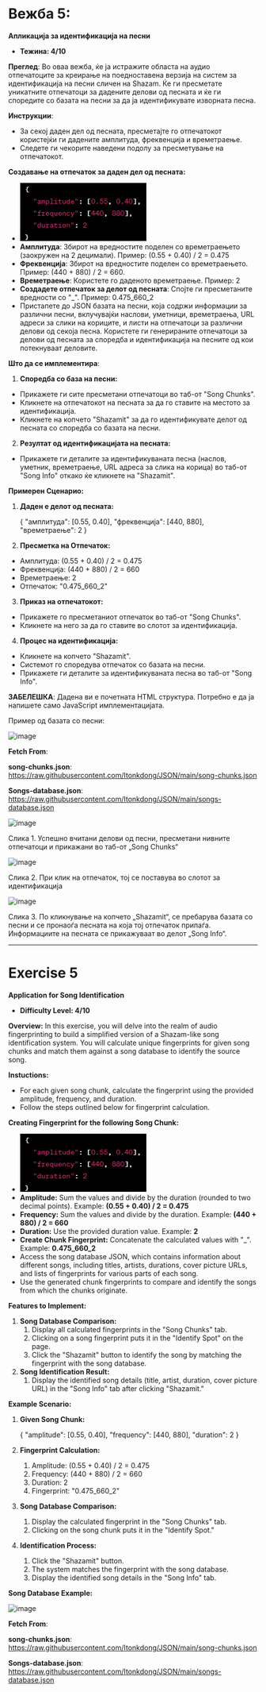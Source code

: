<h1>Вежба 5:</h1>

**Апликација за идентификација на песни** 

- **Тежина: 4/10** 

**Преглед**: Во оваа вежба, ќе ја истражите областа на аудио отпечатоците за креирање на поедноставена верзија на систем за идентификација на песни сличен на Shazam. Ќе ги пресметате уникатните отпечатоци за дадените делови од песната и ќе ги споредите со базата на песни за да ја идентификувате изворната песна. 

**Инструкции**:  

- За секој даден дел од песната, пресметајте го отпечатокот користејќи ги дадените амплитуда, фреквенција и времетраење.  
- Следете ги чекорите наведени подолу за пресметување на отпечатокот. 

**Создавање на отпечаток за даден дел од песната:**   

- ![image](Content/readme-images/Aspose.Words.67d559cc-02d1-4529-bd73-97f8f3219ae7.001.png)
- **Амплитуда**: Збирот на вредностите поделен со времетраењето (заокружен на 2 децимали). Пример: (0.55 + 0.40) / 2 = 0.475 
- **Фреквенција**: Збирот на вредностите поделен со времетраењето. Пример: (440 + 880) / 2 = 660.
- **Времетраење**: Користете го даденото времетраење. Пример: 2  
- **Создадете отпечаток за делот од песната**: Спојте ги пресметаните вредности со "\_". Пример: 0.475\_660\_2  
- Пристапете до JSON базата на песни, која содржи информации за различни песни, вклучувајќи наслови, уметници, времетраења, URL адреси за слики на кориците, и листи на отпечатоци за различни делови од секоја песна.  Користете ги генерираните отпечатоци за делови од песната за споредба и идентификација на песните од кои потекнуваат деловите.

**Што да се имплементира**:

1. **Споредба со база на песни:**  
- Прикажете ги сите пресметани отпечатоци во таб-от "Song Chunks".  
- Кликнете на отпечатокот на песната за да го ставите на местото за идентификација.  
- Кликнете на копчето "Shazamit" за да го идентификувате делот од песната со споредба со базата на песни.
2. **Резултат од идентификацијата на песната:**  
- Прикажете ги деталите за идентификуваната песна (наслов, уметник, времетраење, URL адреса за слика на корица) во таб-от "Song Info" откако ќе кликнете на "Shazamit". 

**Примерен Сценарио:**

1. **Даден e делот од песната:** 

   { "амплитуда": [0.55, 0.40], "фреквенција": [440, 880], "времетраење": 2 }

2. **Пресметка на Отпечаток:**  
- Амплитуда: (0.55 + 0.40) / 2 = 0.475 
- Фреквенција: (440 + 880) / 2 = 660  
- Времетраење: 2  
- Отпечаток: "0.475\_660\_2"
3. **Приказ на отпечатокот:** 
- Прикажете го пресметаниот отпечаток во таб-от "Song Chunks".  
- Кликнете на него за да го ставите во слотот за идентификација.
4. **Процес на идентификација:**  
- Кликнете на копчето "Shazamit".  
- Системот го споредува отпечаток со базата на песни.  
- Прикажете ги деталите за идентификуваната песна во таб-от "Song Info".

**ЗАБЕЛЕШКА**: Дадена ви е почетната HTML структура. Потребно е да ја напишете само JavaScript имплементацијата.

Пример од базата со песни:

![image](Content/readme-images/Aspose.Words.67d559cc-02d1-4529-bd73-97f8f3219ae7.002.png)

**Fetch From**:

**song-chunks.json**: https://raw.githubusercontent.com/Itonkdong/JSON/main/song-chunks.json

**Songs-database.json**: https://raw.githubusercontent.com/Itonkdong/JSON/main/songs-database.json

![image](Content/readme-images/Aspose.Words.67d559cc-02d1-4529-bd73-97f8f3219ae7.003.png)

Слика 1. Успешно вчитани делови од песни, пресметани нивните отпечатоци и прикажани во таб-от „Song Chunks“

![image](Content/readme-images/Aspose.Words.67d559cc-02d1-4529-bd73-97f8f3219ae7.004.png)

Слика 2. При клик на отпечаток, тој се поставува во слотот за идентификација

![image](Content/readme-images/Aspose.Words.67d559cc-02d1-4529-bd73-97f8f3219ae7.005.png)

Слика 3. По кликнување на копчето „Shazamit“, се пребарува базата со песни и се пронаоѓа песната на која тој отпечаток припаѓа. Информациите на песната се прикажуваат во делот „Song Info“.

<hr>

<h1>Exercise 5</h1>
 
**Application for Song Identification**

- **Difficulty Level: 4/10**

**Overview:** In this exercise, you will delve into the realm of audio fingerprinting to build a simplified version of a Shazam-like song identification system. You will calculate unique fingerprints for given song chunks and match them against a song database to identify the source song.

**Instuctions:**

- For each given song chunk, calculate the fingerprint using the provided amplitude, frequency, and duration.
- Follow the steps outlined below for fingerprint calculation.

**Creating Fingerprint for the following Song Chunk:**

- ![image](Content/readme-images/Aspose.Words.67d559cc-02d1-4529-bd73-97f8f3219ae7.001.png)
- **Amplitude:** Sum the values and divide by the duration (rounded to two decimal points). Example: **(0.55 + 0.40) / 2 = 0.475**
- **Frequency:** Sum the values and divide by the duration. Example: **(440 + 880) / 2 = 660**
- **Duration:** Use the provided duration value. Example: **2**
- **Create Chunk Fingerprint:** Concatenate the calculated values with "\_". Example: **0.475\_660\_2**
- Access the song database JSON, which contains information about different songs, including titles, artists, durations, cover picture URLs, and lists of fingerprints for various parts of each song.
- Use the generated chunk fingerprints to compare and identify the songs from which the chunks originate.

**Features to Implement:** 

1. **Song Database Comparison:**
   1. Display all calculated fingerprints in the "Song Chunks" tab.
   1. Clicking on a song fingerprint puts it in the "Identify Spot" on the page.
   1. Click the "Shazamit" button to identify the song by matching the fingerprint with the song database.
1. **Song Identification Result:**
   1. Display the identified song details (title, artist, duration, cover picture URL) in the "Song Info" tab after clicking "Shazamit."

**Example Scenario:**

1. **Given Song Chunk:**

   {
      "amplitude": [0.55, 0.40],
      "frequency": [440, 880],
      "duration": 2
   }

1. **Fingerprint Calculation:**
   1. Amplitude: (0.55 + 0.40) / 2 = 0.475
   1. Frequency: (440 + 880) / 2 = 660
   1. Duration: 2
   1. Fingerprint: "0.475\_660\_2"
1. **Song Database Comparison:**
   1. Display the calculated fingerprint in the "Song Chunks" tab.
   1. Clicking on the song chunk puts it in the "Identify Spot."
1. **Identification Process:**
   1. Click the "Shazamit" button.
   1. The system matches the fingerprint with the song database.
   1. Display the identified song details in the "Song Info" tab.

**Song Database Example:**

![image](Content/readme-images/Aspose.Words.67d559cc-02d1-4529-bd73-97f8f3219ae7.002.png)

**Fetch From**:

**song-chunks.json**: https://raw.githubusercontent.com/Itonkdong/JSON/main/song-chunks.json

**Songs-database.json**: https://raw.githubusercontent.com/Itonkdong/JSON/main/songs-database.json
